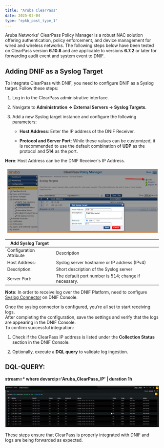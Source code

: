 ```yaml
---
title: "Aruba ClearPass"
date: 2025-02-04
type: "epkb_post_type_1"
---
```


Aruba Networks' ClearPass Policy Manager is a robust NAC solution offering authentication, policy enforcement, and device management for wired and wireless networks. The following steps below have been tested on ClearPass version **6.10.8** and are applicable to versions **6.7.2** or later for forwarding audit event and system event to DNIF.

## **Adding DNIF as a Syslog Target**

To integrate ClearPass with DNIF, you need to configure DNIF as a Syslog target. Follow these steps:

1. Log in to the ClearPass administrative interface.

3. Navigate to **Administration → External Servers → Syslog Targets**.

5. Add a new Syslog target instance and configure the following parameters:
    - **Host Address**: Enter the IP address of the DNIF Receiver.
    
    - **Protocol and Server Port**: While these values can be customized, it is recommended to use the default combination of **UDP** as the protocol and **514** as the port.

**Here**: Host Address can be the DNIF Receiver's IP Address.

![](./Aruba-image/aruba-1.png)

| **Add Syslog Target** |  |
| --- | --- |
| Configuration Attribute | Description |
| Host Address: | Syslog server hostname or IP address (IPv4) |
| Description: | Short description of the Syslog server |
| Server Port: | The default port number is 514; change if necessary.    |

 **Note:** In order to receive log over the DNIF Platform, need to configure [Syslog Connector](https://dnif.it/kb/connectors/supported-connectors/syslog/) on DNIF Console.

Once the syslog connector is configured, you’re all set to start receiving logs.  
After completing the configuration, save the settings and verify that the logs are appearing in the DNIF Console.  
To confirm successful integration:

1. Check if the ClearPass IP address is listed under the **Collection Status** section in the DNIF Console.

3. Optionally, execute a **DQL query** to validate log ingestion.

## **DQL-QUERY:**

 **stream=\* where devsrcip='Aruba\_ClearPass\_IP' | duration 1h**

![](./Aruba-image/aruba-2.png)

These steps ensure that ClearPass is properly integrated with DNIF and logs are being forwarded as expected.

